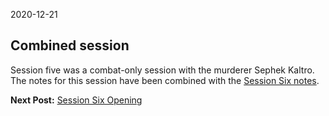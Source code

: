 2020-12-21

## Combined session

Session five was a combat-only session with the murderer Sephek Kaltro. The
notes for this session have been combined with the [Session Six
notes](https://frostmaiden.assimilate.dev/session-six-notes/).

**Next Post:** [Session Six
Opening](https://frostmaiden.assimilate.dev/session-six-opening/)
